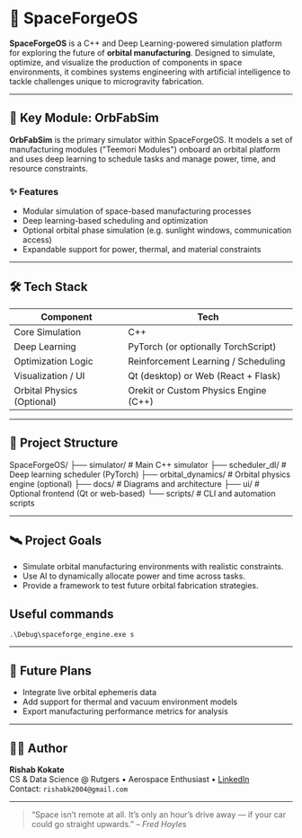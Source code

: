 # 🚀 SpaceForgeOS

**SpaceForgeOS** is a C++ and Deep Learning-powered simulation platform for exploring the future of **orbital manufacturing**. Designed to simulate, optimize, and visualize the production of components in space environments, it combines systems engineering with artificial intelligence to tackle challenges unique to microgravity fabrication.

---

## 🧠 Key Module: OrbFabSim

**OrbFabSim** is the primary simulator within SpaceForgeOS. It models a set of manufacturing modules ("Teemori Modules") onboard an orbital platform and uses deep learning to schedule tasks and manage power, time, and resource constraints.

### ✨ Features
- Modular simulation of space-based manufacturing processes
- Deep learning-based scheduling and optimization
- Optional orbital phase simulation (e.g. sunlight windows, communication access)
- Expandable support for power, thermal, and material constraints

---

## 🛠 Tech Stack

| Component              | Tech                                  |
|------------------------|---------------------------------------|
| Core Simulation        | C++                                   |
| Deep Learning          | PyTorch (or optionally TorchScript)   |
| Optimization Logic     | Reinforcement Learning / Scheduling   |
| Visualization / UI     | Qt (desktop) or Web (React + Flask)   |
| Orbital Physics (Optional) | Orekit or Custom Physics Engine (C++) |

---

## 📁 Project Structure
SpaceForgeOS/
├── simulator/ # Main C++ simulator
├── scheduler_dl/ # Deep learning scheduler (PyTorch)
├── orbital_dynamics/ # Orbital physics engine (optional)
├── docs/ # Diagrams and architecture
├── ui/ # Optional frontend (Qt or web-based)
└── scripts/ # CLI and automation scripts


---

## 🛰 Project Goals

- Simulate orbital manufacturing environments with realistic constraints.
- Use AI to dynamically allocate power and time across tasks.
- Provide a framework to test future orbital fabrication strategies.

## Useful commands
 ```{json}
 .\Debug\spaceforge_engine.exe s
 ```

---

## 📌 Future Plans

- Integrate live orbital ephemeris data
- Add support for thermal and vacuum environment models
- Export manufacturing performance metrics for analysis

---

## 🧑‍💻 Author

**Rishab Kokate**  
CS & Data Science @ Rutgers • Aerospace Enthusiast • [LinkedIn](https://www.linkedin.com/in/rishab-kokate-58a81722b/)  
Contact: `rishabk2004@gmail.com`

---

> “Space isn’t remote at all. It’s only an hour’s drive away — if your car could go straight upwards.” – *Fred Hoyle*s